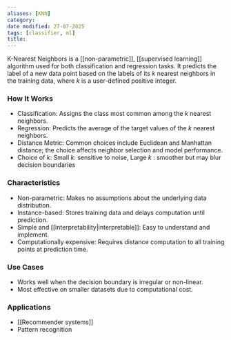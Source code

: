 ```yaml
---
aliases: [KNN]
category:
date modified: 27-07-2025
tags: [classifier, ml]
title: 
---
```

K-Nearest Neighbors is a [[non-parametric]], [[supervised learning]] algorithm used for both classification and regression tasks. It predicts the label of a new data point based on the labels of its $k$ nearest neighbors in the training data, where $k$ is a user-defined positive integer.

### How It Works

* Classification: Assigns the class most common among the $k$ nearest neighbors.
* Regression: Predicts the average of the target values of the $k$ nearest neighbors.
* Distance Metric: Common choices include Euclidean and Manhattan distance; the choice affects neighbor selection and model performance.
* Choice of $k$: Small $k$: sensitive to noise, Large $k$ : smoother but may blur decision boundaries
### Characteristics

* Non-parametric: Makes no assumptions about the underlying data distribution.
* Instance-based: Stores training data and delays computation until prediction.
* Simple and [[interpretability|interpretable]]: Easy to understand and implement.
* Computationally expensive: Requires distance computation to all training points at prediction time.

### Use Cases

* Works well when the decision boundary is irregular or non-linear.
* Most effective on smaller datasets due to computational cost.

### Applications

* [[Recommender systems]]
* Pattern recognition